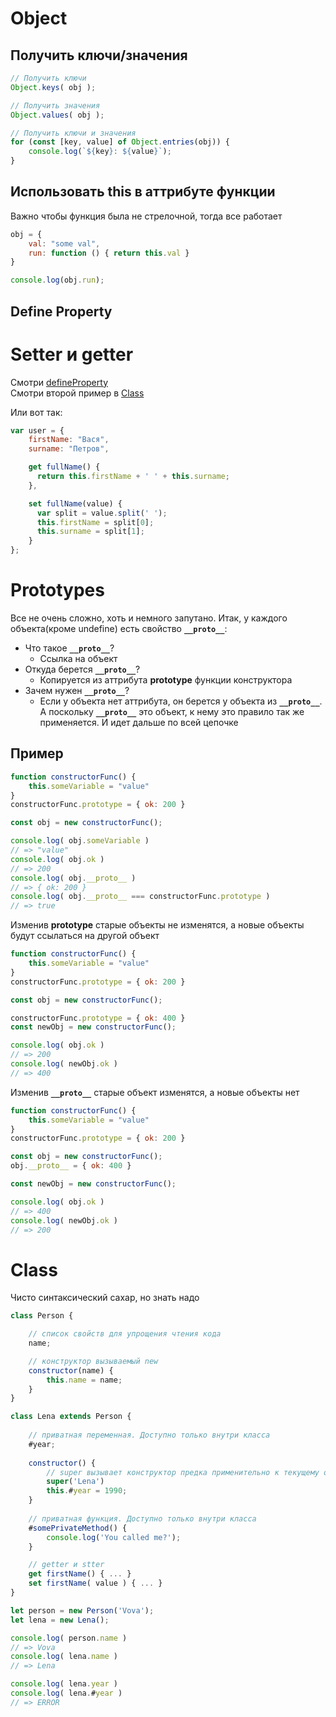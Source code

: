 # Object

## Получить ключи/значения

````js
// Получить ключи
Object.keys( obj );

// Получить значения
Object.values( obj );

// Получить ключи и значения
for (const [key, value] of Object.entries(obj)) {
    console.log(`${key}: ${value}`);
}
````

## Использовать this в аттрибуте функции

Важно чтобы функция была не стрелочной, тогда все работает

````js
obj = { 
    val: "some val",
    run: function () { return this.val }
}

console.log(obj.run);
````

## Define Property

# Setter и getter

Смотри [defineProperty](#define-property)  
Смотри второй пример в [Class](#class)  

Или вот так:

````js
var user = {
    firstName: "Вася",
    surname: "Петров",

    get fullName() {
      return this.firstName + ' ' + this.surname;
    },

    set fullName(value) {
      var split = value.split(' ');
      this.firstName = split[0];
      this.surname = split[1];
    }
};
````

# Prototypes

Все не очень сложно, хоть и немного запутано. Итак, у каждого объекта(кроме undefine) есть свойство __`__proto__`__:

- Что такое __`__proto__`__? 
    - Ссылка на объект
- Откуда берется __`__proto__`__? 
    - Копируется из аттрибута __prototype__ функции конструктора
- Зачем нужен __`__proto__`__? 
    - Если у объекта нет аттрибута, он берется у объекта из __`__proto__`__. А поскольку __`__proto__`__ это объект, к нему это правило так же применяется. И идет дальше по всей цепочке

## Пример

````js
function constructorFunc() {
    this.someVariable = "value"
}
constructorFunc.prototype = { ok: 200 }

const obj = new constructorFunc();

console.log( obj.someVariable )
// => "value"
console.log( obj.ok )
// => 200
console.log( obj.__proto__ )
// => { ok: 200 }
console.log( obj.__proto__ === constructorFunc.prototype )
// => true
````

Изменив __prototype__ старые объекты не изменятся, а новые объекты будут ссылаться на другой объект

````js
function constructorFunc() {
    this.someVariable = "value"
}
constructorFunc.prototype = { ok: 200 }

const obj = new constructorFunc();

constructorFunc.prototype = { ok: 400 }
const newObj = new constructorFunc();

console.log( obj.ok )
// => 200
console.log( newObj.ok )
// => 400
````

Изменив __`__proto__`__ старые объект изменятся, а новые объекты нет    

````js
function constructorFunc() {
    this.someVariable = "value"
}
constructorFunc.prototype = { ok: 200 }

const obj = new constructorFunc();
obj.__proto__ = { ok: 400 }

const newObj = new constructorFunc();

console.log( obj.ok )
// => 400
console.log( newObj.ok )
// => 200
````

# Class

Чисто синтаксический сахар, но знать надо

````js
class Person {

    // список свойств для упрощения чтения кода
    name;

    // конструктор вызываемый new
    constructor(name) {
        this.name = name;
    }
}

class Lena extends Person {
    
    // приватная переменная. Доступно только внутри класса
    #year;
    
    constructor() {
        // super вызывает конструктор предка применительно к текущему объекту
        super('Lena')
        this.#year = 1990;
    }
    
    // приватная функция. Доступно только внутри класса
    #somePrivateMethod() {
        console.log('You called me?');
    }

    // getter и stter
    get firstName() { ... }
    set firstName( value ) { ... }
}

let person = new Person('Vova');
let lena = new Lena();

console.log( person.name )
// => Vova
console.log( lena.name )
// => Lena

console.log( lena.year )
console.log( lena.#year )
// => ERROR
````